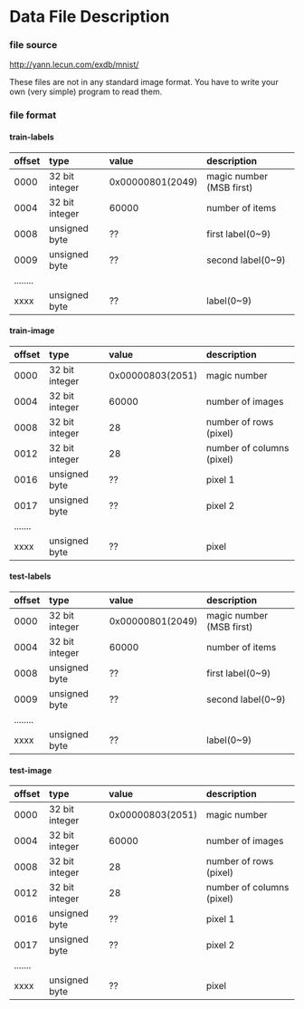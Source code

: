 # Data File Description




### file source
<http://yann.lecun.com/exdb/mnist/>

These files are not in any standard image format. You have to write your own (very simple) program to read them.



### file format

#### train-labels
| offset | type | value | description |  
|:--- | :--- | :--- | :--- |  
| 0000     | 32 bit integer  | 0x00000801(2049) | magic number (MSB first) |
| 0004     | 32 bit integer  | 60000            | number of items |
| 0008     | unsigned byte   | ??               | first label(0~9) |
| 0009     | unsigned byte   | ??               | second label(0~9) |
| ........ | | | |
| xxxx     | unsigned byte   | ??               | label(0~9) |


#### train-image
| offset | type | value | description |  
|:--- | :--- | :--- | :--- |
| 0000     | 32 bit integer  | 0x00000803(2051) | magic number |
| 0004     | 32 bit integer  | 60000            | number of images |
| 0008     | 32 bit integer  | 28               | number of rows (pixel) |
| 0012     | 32 bit integer  | 28               | number of columns (pixel) |
| 0016     | unsigned byte   | ??               | pixel 1 |
| 0017     | unsigned byte   | ??               | pixel 2 |
| ....... | | | |
| xxxx     | unsigned byte   | ??               | pixel |


#### test-labels
| offset | type | value | description |  
|:--- | :--- | :--- | :--- |  
| 0000     | 32 bit integer  | 0x00000801(2049) | magic number (MSB first) |
| 0004     | 32 bit integer  | 60000            | number of items |
| 0008     | unsigned byte   | ??               | first label(0~9) |
| 0009     | unsigned byte   | ??               | second label(0~9) |
| ........ | | | |
| xxxx     | unsigned byte   | ??               | label(0~9) |


#### test-image
| offset | type | value | description |  
|:--- | :--- | :--- | :--- |
| 0000     | 32 bit integer  | 0x00000803(2051) | magic number |
| 0004     | 32 bit integer  | 60000            | number of images |
| 0008     | 32 bit integer  | 28               | number of rows (pixel) |
| 0012     | 32 bit integer  | 28               | number of columns (pixel) |
| 0016     | unsigned byte   | ??               | pixel 1 |
| 0017     | unsigned byte   | ??               | pixel 2 |
| ....... | | | |
| xxxx     | unsigned byte   | ??               | pixel |




